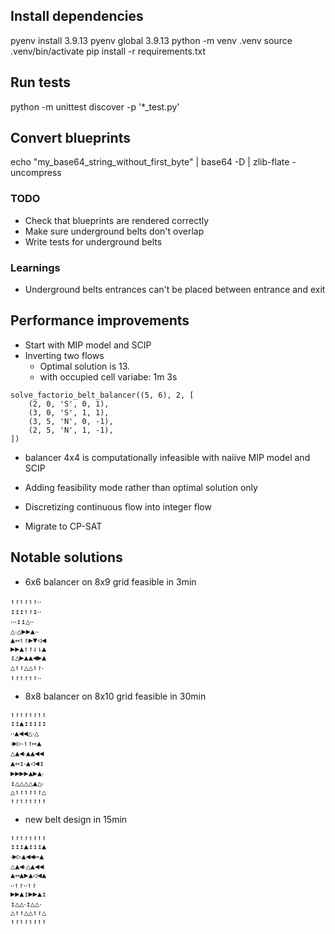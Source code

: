 ## Install dependencies
pyenv install 3.9.13
pyenv global 3.9.13
python -m venv .venv
source .venv/bin/activate
pip install -r requirements.txt

## Run tests
python -m unittest discover -p '*_test.py'

## Convert blueprints
echo "my_base64_string_without_first_byte" | base64 -D | zlib-flate -uncompress

### TODO
- Check that blueprints are rendered correctly
- Make sure underground belts don't overlap
- Write tests for underground belts

### Learnings
- Underground belts entrances can't be placed between entrance and exit


## Performance improvements
- Start with MIP model and SCIP
- Inverting two flows
    - Optimal solution is 13.
    - with occupied cell variabe: 1m 3s
```
solve_factorio_belt_balancer((5, 6), 2, [
    (2, 0, 'S', 0, 1),
    (3, 0, 'S', 1, 1),
    (3, 5, 'N', 0, -1),
    (2, 5, 'N', 1, -1),
])
```
- balancer 4x4 is computationally infeasible with naiive MIP model and SCIP

- Adding feasibility mode rather than optimal solution only
- Discretizing continuous flow into integer flow
- Migrate to CP-SAT


## Notable solutions
- 6x6 balancer on 8x9 grid feasible in 3min
```
↿↾↿↾↿↾‧‧
↥↥↥↿↾↥‧‧
‧‧‧↥↥△‧‧
△‧△▶▶▲‧‧
▲↤↿↾▶▼◁◀
▶▶▲↿↾⇃⇂▲
↥△▶▲▲◀▶▲
△↿↾△△↿↾‧
↿↾↿↾↿↾‧‧
```

- 8x8 balancer on 8x10 grid feasible in 30min
```
↿↾↿↾↿↾↿↾
↥↥▲↥↥↥↥↥
‧‧▲◀◀△‧△
‧▶▷‧↿↾↦▲
△▲◀‧▲▲◀◀
▲↤↥‧▲◁◀↥
▶▶▶▶▲▶▲‧
↥△△△△▲△‧
△↿↾↿↾↿↾△
↿↾↿↾↿↾↿↾
```

- new belt design in 15min
```
↿↾↿↾↿↾↿↾
↥↥↥▲↥↥↥▲
‧▶▷▲◀◀↦▲
△▲◀‧△▲◀◀
▲↤▲▶▲◁◀▲
‧‧↿↾‧‧↿↾
▶▶▲↥▶▶▲↥
↥△△‧↥△△‧
△↿↾△△↿↾△
↿↾↿↾↿↾↿↾
```